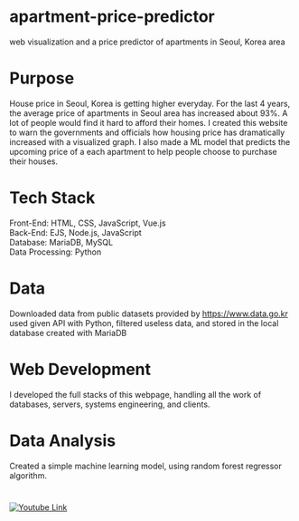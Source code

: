 # apartment-price-predictor
web visualization and a price predictor of apartments in Seoul, Korea area

# Purpose
House price in Seoul, Korea is getting higher everyday. For the last 4 years, the average price of apartments in Seoul area has increased about 93%. A lot of people would find it hard to afford their homes.
I created this website to warn the governments and officials how housing price has dramatically increased with a visualized graph.
I also made a ML model that predicts the upcoming price of a each apartment to help people choose to purchase their houses.


# Tech Stack
Front-End: HTML, CSS, JavaScript, Vue.js <br />
Back-End: EJS, Node.js, JavaScript <br />
Database: MariaDB, MySQL <br />
Data Processing: Python

# Data
Downloaded data from public datasets provided by https://www.data.go.kr <br>
used given API with Python, filtered useless data, and stored in the local database created with MariaDB

# Web Development
I developed the full stacks of this webpage, handling all the work of databases, servers, systems engineering, and clients.

# Data Analysis
Created a simple machine learning model, using random forest regressor algorithm. 



#

[![Youtube Link](https://img.youtube.com/vi/0T-OYnw7xks/0.jpg)](https://www.youtube.com/watch?v=0T-OYnw7xks)



